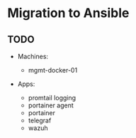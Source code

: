 # Migration to Ansible

## TODO
- Machines:
  - mgmt-docker-01

- Apps:
  - promtail logging
  - portainer agent
  - portainer
  - telegraf
  - wazuh